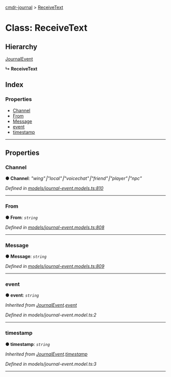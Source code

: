 [cmdr-journal](../README.md) > [ReceiveText](../classes/receivetext.md)



# Class: ReceiveText

## Hierarchy


 [JournalEvent](journalevent.md)

**↳ ReceiveText**







## Index

### Properties

* [Channel](receivetext.md#channel)
* [From](receivetext.md#from)
* [Message](receivetext.md#message)
* [event](receivetext.md#event)
* [timestamp](receivetext.md#timestamp)



---
## Properties
<a id="channel"></a>

###  Channel

**●  Channel**:  *"wing"⎮"local"⎮"voicechat"⎮"friend"⎮"player"⎮"npc"* 

*Defined in [models/journal-event.models.ts:810](https://github.com/chrisbruford/cmdr-journal/blob/52f6f4c/src/models/journal-event.models.ts#L810)*





___

<a id="from"></a>

###  From

**●  From**:  *`string`* 

*Defined in [models/journal-event.models.ts:808](https://github.com/chrisbruford/cmdr-journal/blob/52f6f4c/src/models/journal-event.models.ts#L808)*





___

<a id="message"></a>

###  Message

**●  Message**:  *`string`* 

*Defined in [models/journal-event.models.ts:809](https://github.com/chrisbruford/cmdr-journal/blob/52f6f4c/src/models/journal-event.models.ts#L809)*





___

<a id="event"></a>

###  event

**●  event**:  *`string`* 

*Inherited from [JournalEvent](journalevent.md).[event](journalevent.md#event)*

*Defined in models/journal-event.model.ts:2*





___

<a id="timestamp"></a>

###  timestamp

**●  timestamp**:  *`string`* 

*Inherited from [JournalEvent](journalevent.md).[timestamp](journalevent.md#timestamp)*

*Defined in models/journal-event.model.ts:3*





___


